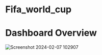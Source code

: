# Fifa_world_cup
# Dashboard Overview
![Screenshot 2024-02-07 102907](https://github.com/VishalDubey9/Fifa_world_cup/assets/154626826/374054c4-bca2-485a-a4c0-83984a696039)


